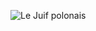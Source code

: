 ![Le Juif polonais](https://upload.wikimedia.org/wikipedia/commons/thumb/1/13/Zoothera_citrina_-_Khao_Yai.jpg/350px-Zoothera_citrina_-_Khao_Yai.jpg)
